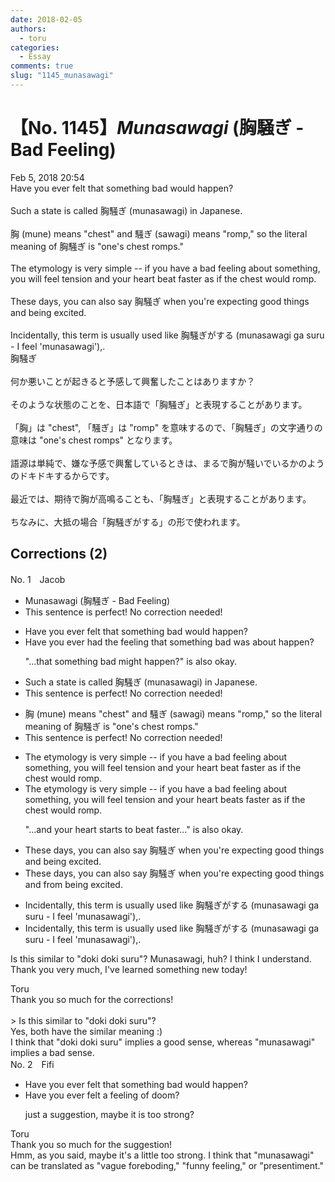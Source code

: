 ```yaml
---
date: 2018-02-05
authors:
  - toru
categories:
  - Essay
comments: true
slug: "1145_munasawagi"
---
```


# 【No. 1145】<strong><em>Munasawagi</strong></em> (胸騒ぎ - Bad Feeling)
<div class="date">Feb 5, 2018 20:54</div>
<div id="post"><div id="body_show_ori">
Have you ever felt that something bad would happen?<br/><br/>Such a state is called 胸騒ぎ (munasawagi) in Japanese.<br/><br/>胸 (mune) means "chest" and 騒ぎ (sawagi) means "romp," so the literal meaning of 胸騒ぎ is "one's chest romps."<br/><br/>The etymology is very simple -- if you have a bad feeling about something, you will feel tension and your heart beat faster as if the chest would romp.<br/><br/>These days, you can also say 胸騒ぎ when you're expecting good things and being excited.<br/><br/>Incidentally, this term is usually used like 胸騒ぎがする (munasawagi ga suru - I feel 'munasawagi'),.
</div></div>

<!-- more -->

<div id="post_ja"><div id="body_show_mo">
胸騒ぎ<br/><br/>何か悪いことが起きると予感して興奮したことはありますか？<br/><br/>そのような状態のことを、日本語で「胸騒ぎ」と表現することがあります。<br/><br/>「胸」は "chest", 「騒ぎ」は "romp" を意味するので、「胸騒ぎ」の文字通りの意味は "one's chest romps" となります。<br/><br/>語源は単純で、嫌な予感で興奮しているときは、まるで胸が騒いでいるかのようのドキドキするからです。<br/><br/>最近では、期待で胸が高鳴ることも、「胸騒ぎ」と表現することがあります。<br/><br/>ちなみに、大抵の場合「胸騒ぎがする」の形で使われます。
</div></div>

## Corrections (2)
<div id="block"><div class="first_name"> No. 1　<span class="just_name">Jacob</span></div><div id="block2">
<ul class="correction_field">
<li class="incorrect">Munasawagi (胸騒ぎ - Bad Feeling)</li>
<li class="corrected perfect">This sentence is perfect! No correction needed!</li>
</ul>
<ul class="correction_field">
<li class="incorrect">Have you ever felt that something bad would happen?</li>
<li class="corrected correct">
Have you ever <span class="f_blue">had the feeling</span> that something bad <span class="f_blue">was about</span> happen?
<p class="correction_comment">"...that something bad might happen?" is also okay.</p>
</li>
</ul>
<ul class="correction_field">
<li class="incorrect">Such a state is called 胸騒ぎ (munasawagi) in Japanese.</li>
<li class="corrected perfect">This sentence is perfect! No correction needed!</li>
</ul>
<ul class="correction_field">
<li class="incorrect">胸 (mune) means "chest" and 騒ぎ (sawagi) means "romp," so the literal meaning of 胸騒ぎ is "one's chest romps."</li>
<li class="corrected perfect">This sentence is perfect! No correction needed!</li>
</ul>
<ul class="correction_field">
<li class="incorrect">The etymology is very simple -- if you have a bad feeling about something, you will feel tension and your heart beat faster as if the chest would romp.</li>
<li class="corrected correct">
The etymology is very simple -- if you have a bad feeling about something, you will feel tension and your heart beat<span class="f_blue">s </span>faster as if the chest would romp.
<p class="correction_comment">"...and your heart starts to beat faster..." is also okay.</p>
</li>
</ul>
<ul class="correction_field">
<li class="incorrect">These days, you can also say 胸騒ぎ when you're expecting good things and being excited.</li>
<li class="corrected correct">
These days, you can also say 胸騒ぎ when you're expecting good things and <span class="f_gray">from being</span> excited.
</li>
</ul>
<ul class="correction_field">
<li class="incorrect">Incidentally, this term is usually used like 胸騒ぎがする (munasawagi ga suru - I feel 'munasawagi'),.</li>
<li class="corrected correct">
Incidentally, this term is usually used like 胸騒ぎがする (munasawagi ga suru - I feel 'munasawagi')<span class="f_red"><span class="sline">,</span></span><span class="f_bold">.</span>
</li>
</ul>
<p class="comment_small">
 Is this similar to "doki doki suru"? Munasawagi, huh? I think I understand. Thank you very much, I've learned something new today!
</p>

</div><div class="name"><span class="just_name">Toru</span><br>
Thank you so much for the corrections!<br/><br/>&gt; Is this similar to "doki doki suru"? <br/>Yes, both have the similar meaning :)<br/>I think that "doki doki suru" implies a good sense, whereas "munasawagi" implies a bad sense.
</div>
</div>
<div id="block"><div class="first_name"> No. 2　<span class="just_name">Fifi</span></div><div id="block2">
<ul class="correction_field">
<li class="incorrect">Have you ever felt that something bad would happen?</li>
<li class="corrected correct">
Have you ever felt <span class="f_blue">a feeling of doom</span>?
<p class="correction_comment">just a suggestion, maybe it is too strong?</p>
</li>
</ul>
</div><div class="name"><span class="just_name">Toru</span><br>
Thank you so much for the suggestion!<br/>Hmm, as you said, maybe it's a little too strong. I think that "munasawagi" can be translated as "vague foreboding," "funny feeling," or "presentiment."
</div>
</div>

